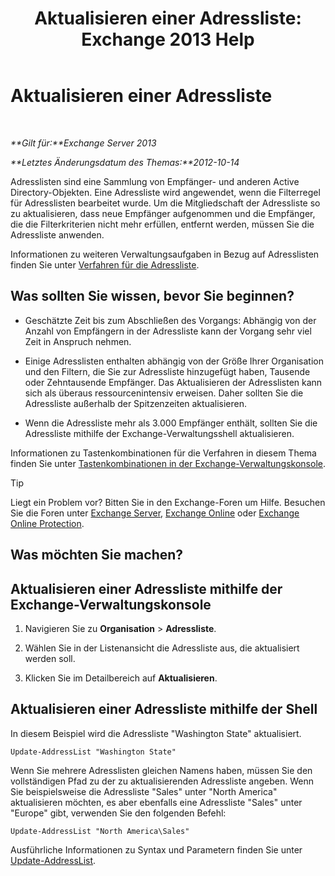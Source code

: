 ﻿---
title: 'Aktualisieren einer Adressliste: Exchange 2013 Help'
TOCTitle: Aktualisieren einer Adressliste
ms:assetid: 163e7099-cf14-4bb0-a84c-1401e9db670e
ms:mtpsurl: https://technet.microsoft.com/de-de/library/Aa996375(v=EXCHG.150)
ms:contentKeyID: 50475154
ms.date: 04/24/2018
mtps_version: v=EXCHG.150
f1_keywords:
- Microsoft.Exchange.Management.SnapIn.Esm.OrganizationConfiguration.Mailbox.UpdateAddressListWizardForm.ScheduleWizardPage
ms.translationtype: HT
---

# Aktualisieren einer Adressliste

 

_**Gilt für:**Exchange Server 2013_

_**Letztes Änderungsdatum des Themas:**2012-10-14_

Adresslisten sind eine Sammlung von Empfänger- und anderen Active Directory-Objekten. Eine Adressliste wird angewendet, wenn die Filterregel für Adresslisten bearbeitet wurde. Um die Mitgliedschaft der Adressliste so zu aktualisieren, dass neue Empfänger aufgenommen und die Empfänger, die die Filterkriterien nicht mehr erfüllen, entfernt werden, müssen Sie die Adressliste anwenden.

Informationen zu weiteren Verwaltungsaufgaben in Bezug auf Adresslisten finden Sie unter [Verfahren für die Adressliste](address-list-procedures-exchange-2013-help.md).

## Was sollten Sie wissen, bevor Sie beginnen?

  - Geschätzte Zeit bis zum Abschließen des Vorgangs: Abhängig von der Anzahl von Empfängern in der Adressliste kann der Vorgang sehr viel Zeit in Anspruch nehmen.

  - Einige Adresslisten enthalten abhängig von der Größe Ihrer Organisation und den Filtern, die Sie zur Adressliste hinzugefügt haben, Tausende oder Zehntausende Empfänger. Das Aktualisieren der Adresslisten kann sich als überaus ressourcenintensiv erweisen. Daher sollten Sie die Adressliste außerhalb der Spitzenzeiten aktualisieren.

  - Wenn die Adressliste mehr als 3.000 Empfänger enthält, sollten Sie die Adressliste mithilfe der Exchange-Verwaltungsshell aktualisieren.

Informationen zu Tastenkombinationen für die Verfahren in diesem Thema finden Sie unter [Tastenkombinationen in der Exchange-Verwaltungskonsole](keyboard-shortcuts-in-the-exchange-admin-center-exchange-online-protection-help.md).


> [!TIP]
> Liegt ein Problem vor? Bitten Sie in den Exchange-Foren um Hilfe. Besuchen Sie die Foren unter <A href="https://go.microsoft.com/fwlink/p/?linkid=60612">Exchange Server</A>, <A href="https://go.microsoft.com/fwlink/p/?linkid=267542">Exchange Online</A> oder <A href="https://go.microsoft.com/fwlink/p/?linkid=285351">Exchange Online Protection</A>.



## Was möchten Sie machen?

## Aktualisieren einer Adressliste mithilfe der Exchange-Verwaltungskonsole

1.  Navigieren Sie zu **Organisation** \> **Adressliste**.

2.  Wählen Sie in der Listenansicht die Adressliste aus, die aktualisiert werden soll.

3.  Klicken Sie im Detailbereich auf **Aktualisieren**.

## Aktualisieren einer Adressliste mithilfe der Shell

In diesem Beispiel wird die Adressliste "Washington State" aktualisiert.

    Update-AddressList "Washington State"

Wenn Sie mehrere Adresslisten gleichen Namens haben, müssen Sie den vollständigen Pfad zu der zu aktualisierenden Adressliste angeben. Wenn Sie beispielsweise die Adressliste "Sales" unter "North America" aktualisieren möchten, es aber ebenfalls eine Adressliste "Sales" unter "Europe" gibt, verwenden Sie den folgenden Befehl:

    Update-AddressList "North America\Sales"

Ausführliche Informationen zu Syntax und Parametern finden Sie unter [Update-AddressList](https://technet.microsoft.com/de-de/library/aa997982\(v=exchg.150\)).

